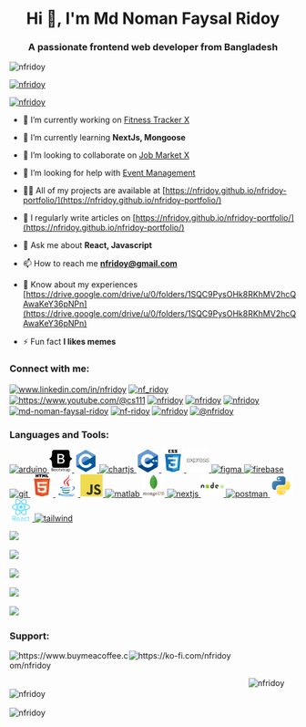 <h1 align="center">Hi 👋, I'm Md Noman Faysal Ridoy</h1>
<h3 align="center">A passionate frontend web developer from Bangladesh</h3>

<p align="left"> <img src="https://komarev.com/ghpvc/?username=nfridoy&label=Profile%20views&color=0e75b6&style=flat" alt="nfridoy" /> </p>

<p align="left"> <a href="https://github.com/ryo-ma/github-profile-trophy"><img src="https://github-profile-trophy.vercel.app/?username=nfridoy" alt="nfridoy" /></a> </p>

<p align="left"> <a href="https://twitter.com/nfridoy" target="blank"><img src="https://img.shields.io/twitter/follow/nfridoy?logo=twitter&style=for-the-badge" alt="nfridoy" /></a> </p>

- 🔭 I’m currently working on [Fitness Tracker X](https://fitness-tracker-x.web.app/)

- 🌱 I’m currently learning **NextJs, Mongoose**

- 👯 I’m looking to collaborate on [Job Market X](https://github.com/NFRIDOY/job-market-x-client)

- 🤝 I’m looking for help with [Event Management](https://github.com/NFRIDOY/event-management.git)

- 👨‍💻 All of my projects are available at [https://nfridoy.github.io/nfridoy-portfolio/](https://nfridoy.github.io/nfridoy-portfolio/)

- 📝 I regularly write articles on [https://nfridoy.github.io/nfridoy-portfolio/](https://nfridoy.github.io/nfridoy-portfolio/)

- 💬 Ask me about **React, Javascript**

- 📫 How to reach me **nfridoy@gmail.com**

- 📄 Know about my experiences [https://drive.google.com/drive/u/0/folders/1SQC9PysOHk8RKhMV2hcQAwaKeY36pNPn](https://drive.google.com/drive/u/0/folders/1SQC9PysOHk8RKhMV2hcQAwaKeY36pNPn)

- ⚡ Fun fact **I likes memes**

<!-- ### Blogs posts -->
<!-- BLOG-POST-LIST:START -->
<!-- BLOG-POST-LIST:END -->

<h3 align="left">Connect with me:</h3>
<p align="left">
<a href="https://www.linkedin.com/in/nfridoy" target="blank"><img align="center" src="https://raw.githubusercontent.com/rahuldkjain/github-profile-readme-generator/master/src/images/icons/Social/linked-in-alt.svg" alt="www.linkedin.com/in/nfridoy" height="30" width="40" /></a>
<a href="https://instagram.com/nf_ridoy" target="blank"><img align="center" src="https://raw.githubusercontent.com/rahuldkjain/github-profile-readme-generator/master/src/images/icons/Social/instagram.svg" alt="nf_ridoy" height="30" width="40" /></a>
<a href="https://www.youtube.com/@cs111" target="blank"><img align="center" src="https://raw.githubusercontent.com/rahuldkjain/github-profile-readme-generator/master/src/images/icons/Social/youtube.svg" alt="https://www.youtube.com/@cs111" height="30" width="40" /></a>
<a href="https://www.topcoder.com/members/nfridoy" target="blank"><img align="center" src="https://raw.githubusercontent.com/rahuldkjain/github-profile-readme-generator/master/src/images/icons/Social/topcoder.svg" alt="nfridoy" height="30" width="40" /></a>
<a href="https://twitter.com/nfridoy" target="blank"><img align="center" src="https://raw.githubusercontent.com/rahuldkjain/github-profile-readme-generator/master/src/images/icons/Social/twitter.svg" alt="nfridoy" height="30" width="40" /></a>
<a href="https://dev.to/nfridoy" target="blank"><img align="center" src="https://raw.githubusercontent.com/rahuldkjain/github-profile-readme-generator/master/src/images/icons/Social/devto.svg" alt="nfridoy" height="30" width="40" /></a>
<a href="https://codepen.io/md-noman-faysal-ridoy" target="blank"><img align="center" src="https://raw.githubusercontent.com/rahuldkjain/github-profile-readme-generator/master/src/images/icons/Social/codepen.svg" alt="md-noman-faysal-ridoy" height="30" width="40" /></a>
<a href="https://stackoverflow.com/users/nf-ridoy" target="blank"><img align="center" src="https://raw.githubusercontent.com/rahuldkjain/github-profile-readme-generator/master/src/images/icons/Social/stack-overflow.svg" alt="nf-ridoy" height="30" width="40" /></a>
<a href="https://kaggle.com/nfridoy" target="blank"><img align="center" src="https://raw.githubusercontent.com/rahuldkjain/github-profile-readme-generator/master/src/images/icons/Social/kaggle.svg" alt="nfridoy" height="30" width="40" /></a>
<a href="https://medium.com/@nfridoy" target="blank"><img align="center" src="https://raw.githubusercontent.com/rahuldkjain/github-profile-readme-generator/master/src/images/icons/Social/medium.svg" alt="@nfridoy" height="30" width="40" /></a>
</p>

<h3 align="left">Languages and Tools:</h3>
<p align="left"> <a href="https://www.arduino.cc/" target="_blank" rel="noreferrer"> <img src="https://cdn.worldvectorlogo.com/logos/arduino-1.svg" alt="arduino" width="40" height="40"/> </a> <a href="https://getbootstrap.com" target="_blank" rel="noreferrer"> <img src="https://raw.githubusercontent.com/devicons/devicon/master/icons/bootstrap/bootstrap-plain-wordmark.svg" alt="bootstrap" width="40" height="40"/> </a> <a href="https://www.cprogramming.com/" target="_blank" rel="noreferrer"> <img src="https://raw.githubusercontent.com/devicons/devicon/master/icons/c/c-original.svg" alt="c" width="40" height="40"/> </a> <a href="https://www.chartjs.org" target="_blank" rel="noreferrer"> <img src="https://www.chartjs.org/media/logo-title.svg" alt="chartjs" width="40" height="40"/> </a> <a href="https://www.w3schools.com/cpp/" target="_blank" rel="noreferrer"> <img src="https://raw.githubusercontent.com/devicons/devicon/master/icons/cplusplus/cplusplus-original.svg" alt="cplusplus" width="40" height="40"/> </a> <a href="https://www.w3schools.com/css/" target="_blank" rel="noreferrer"> <img src="https://raw.githubusercontent.com/devicons/devicon/master/icons/css3/css3-original-wordmark.svg" alt="css3" width="40" height="40"/> </a> <a href="https://expressjs.com" target="_blank" rel="noreferrer"> <img src="https://raw.githubusercontent.com/devicons/devicon/master/icons/express/express-original-wordmark.svg" alt="express" width="40" height="40"/> </a> <a href="https://www.figma.com/" target="_blank" rel="noreferrer"> <img src="https://www.vectorlogo.zone/logos/figma/figma-icon.svg" alt="figma" width="40" height="40"/> </a> <a href="https://firebase.google.com/" target="_blank" rel="noreferrer"> <img src="https://www.vectorlogo.zone/logos/firebase/firebase-icon.svg" alt="firebase" width="40" height="40"/> </a> <a href="https://git-scm.com/" target="_blank" rel="noreferrer"> <img src="https://www.vectorlogo.zone/logos/git-scm/git-scm-icon.svg" alt="git" width="40" height="40"/> </a> <a href="https://www.w3.org/html/" target="_blank" rel="noreferrer"> <img src="https://raw.githubusercontent.com/devicons/devicon/master/icons/html5/html5-original-wordmark.svg" alt="html5" width="40" height="40"/> </a> <a href="https://www.java.com" target="_blank" rel="noreferrer"> <img src="https://raw.githubusercontent.com/devicons/devicon/master/icons/java/java-original.svg" alt="java" width="40" height="40"/> </a> <a href="https://developer.mozilla.org/en-US/docs/Web/JavaScript" target="_blank" rel="noreferrer"> <img src="https://raw.githubusercontent.com/devicons/devicon/master/icons/javascript/javascript-original.svg" alt="javascript" width="40" height="40"/> </a> <a href="https://www.mathworks.com/" target="_blank" rel="noreferrer"> <img src="https://upload.wikimedia.org/wikipedia/commons/2/21/Matlab_Logo.png" alt="matlab" width="40" height="40"/> </a> <a href="https://www.mongodb.com/" target="_blank" rel="noreferrer"> <img src="https://raw.githubusercontent.com/devicons/devicon/master/icons/mongodb/mongodb-original-wordmark.svg" alt="mongodb" width="40" height="40"/> </a> <a href="https://nextjs.org/" target="_blank" rel="noreferrer"> <img src="https://cdn.worldvectorlogo.com/logos/nextjs-2.svg" alt="nextjs" width="40" height="40"/> </a> <a href="https://nodejs.org" target="_blank" rel="noreferrer"> <img src="https://raw.githubusercontent.com/devicons/devicon/master/icons/nodejs/nodejs-original-wordmark.svg" alt="nodejs" width="40" height="40"/> </a> <a href="https://postman.com" target="_blank" rel="noreferrer"> <img src="https://www.vectorlogo.zone/logos/getpostman/getpostman-icon.svg" alt="postman" width="40" height="40"/> </a> <a href="https://www.python.org" target="_blank" rel="noreferrer"> <img src="https://raw.githubusercontent.com/devicons/devicon/master/icons/python/python-original.svg" alt="python" width="40" height="40"/> </a> <a href="https://reactjs.org/" target="_blank" rel="noreferrer"> <img src="https://raw.githubusercontent.com/devicons/devicon/master/icons/react/react-original-wordmark.svg" alt="react" width="40" height="40"/> </a> <a href="https://tailwindcss.com/" target="_blank" rel="noreferrer"> <img src="https://www.vectorlogo.zone/logos/tailwindcss/tailwindcss-icon.svg" alt="tailwind" width="40" height="40"/> </a> </p>
<div>

![](http://github-profile-summary-cards.vercel.app/api/cards/profile-details?username=nfridoy&theme=react)

![](http://github-profile-summary-cards.vercel.app/api/cards/repos-per-language?username=nfridoy&theme=react)

![](http://github-profile-summary-cards.vercel.app/api/cards/most-commit-language?username=nfridoy&theme=react)

![](http://github-profile-summary-cards.vercel.app/api/cards/stats?username=nfridoy&theme=react)

![](http://github-profile-summary-cards.vercel.app/api/cards/productive-time?username=nfridoy&theme=react&utcOffset=8)


</div>
<h3 align="left">Support:</h3>
<p><a href="https://www.buymeacoffee.com/https://www.buymeacoffee.com/nfridoy"> <img align="left" src="https://cdn.buymeacoffee.com/buttons/v2/default-yellow.png" height="50" width="210" alt="https://www.buymeacoffee.com/nfridoy" /></a><a href="https://ko-fi.com/https://ko-fi.com/nfridoy"> <img align="left" src="https://cdn.ko-fi.com/cdn/kofi3.png?v=3" height="50" width="210" alt="https://ko-fi.com/nfridoy" /></a></p><br><br>

<p><img align="left" src="https://github-readme-stats.vercel.app/api/top-langs?username=nfridoy&show_icons=true&locale=en&layout=compact" alt="nfridoy" /></p>

<p>&nbsp;<img align="center" src="https://github-readme-stats.vercel.app/api?username=nfridoy&show_icons=true&locale=en" alt="nfridoy" /></p>

<p><img align="center" src="https://github-readme-streak-stats.herokuapp.com/?user=nfridoy&" alt="nfridoy" /></p>
